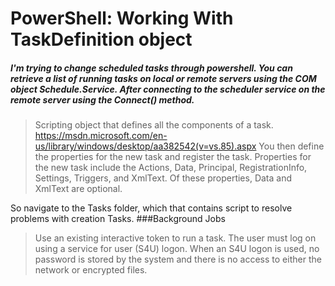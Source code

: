 # PowerShell: Working With TaskDefinition object
##### I'm trying to change scheduled tasks through powershell. You can retrieve a list of running tasks on local or remote servers using the COM object Schedule.Service. After connecting to the scheduler service on the remote server using the Connect() method.
>Scripting object that defines all the components of a task.
https://msdn.microsoft.com/en-us/library/windows/desktop/aa382542(v=vs.85).aspx
You then define the properties for the new task and register
the task. Properties for the new task include the Actions, Data, Principal, RegistrationInfo, Settings, Triggers, and XmlText. Of these properties, Data and XmlText are optional.

So navigate to the Tasks folder, which that contains script to resolve problems with creation Tasks.
###Background Jobs
>Use an existing interactive token to run a task. The user must log on using a service for user (S4U) logon.
When an S4U logon is used, no password is stored by the system and there is no access to either the network or encrypted files.
